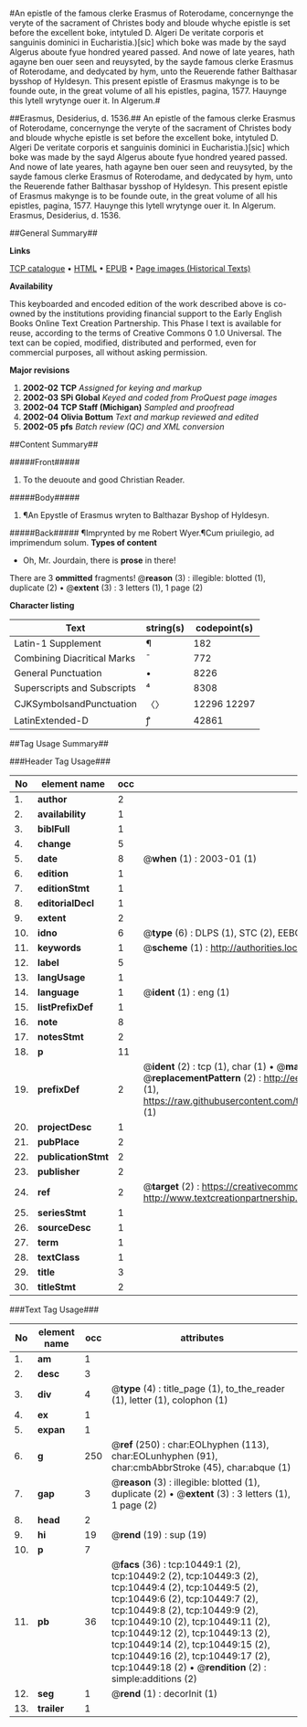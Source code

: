 #An epistle of the famous clerke Erasmus of Roterodame, concernynge the veryte of the sacrament of Christes body and bloude whyche epistle is set before the excellent boke, intytuled D. Algeri De veritate corporis et sanguinis dominici in Eucharistia.)[sic] which boke was made by the sayd Algerus aboute fyue hondred yeared passed. And nowe of late yeares, hath agayne ben ouer seen and reuysyted, by the sayde famous clerke Erasmus of Roterodame, and dedycated by hym, unto the Reuerende father Balthasar bysshop of Hyldesyn. This present epistle of Erasmus makynge is to be founde oute, in the great volume of all his epistles, pagina, 1577. Hauynge this lytell wrytynge ouer it. In Algerum.#

##Erasmus, Desiderius, d. 1536.##
An epistle of the famous clerke Erasmus of Roterodame, concernynge the veryte of the sacrament of Christes body and bloude whyche epistle is set before the excellent boke, intytuled D. Algeri De veritate corporis et sanguinis dominici in Eucharistia.)[sic] which boke was made by the sayd Algerus aboute fyue hondred yeared passed. And nowe of late yeares, hath agayne ben ouer seen and reuysyted, by the sayde famous clerke Erasmus of Roterodame, and dedycated by hym, unto the Reuerende father Balthasar bysshop of Hyldesyn. This present epistle of Erasmus makynge is to be founde oute, in the great volume of all his epistles, pagina, 1577. Hauynge this lytell wrytynge ouer it. In Algerum.
Erasmus, Desiderius, d. 1536.

##General Summary##

**Links**

[TCP catalogue](http://www.ota.ox.ac.uk/tcp/)  • 
[HTML](http://tei.it.ox.ac.uk/tcp/Texts-HTML/free/A00/A00376.html)  • 
[EPUB](http://tei.it.ox.ac.uk/tcp/Texts-EPUB/free/A00/A00376.epub) • 
[Page images (Historical Texts)](https://data.historicaltexts.jisc.ac.uk/view?pubId=eebo-99845544e&pageId=eebo-99845544e-10449-1)

**Availability**

This keyboarded and encoded edition of the
	       work described above is co-owned by the institutions
	       providing financial support to the Early English Books
	       Online Text Creation Partnership. This Phase I text is
	       available for reuse, according to the terms of Creative
	       Commons 0 1.0 Universal. The text can be copied,
	       modified, distributed and performed, even for
	       commercial purposes, all without asking permission.

**Major revisions**

1. __2002-02__ __TCP__ *Assigned for keying and markup*
1. __2002-03__ __SPi Global__ *Keyed and coded from ProQuest page images*
1. __2002-04__ __TCP Staff (Michigan)__ *Sampled and proofread*
1. __2002-04__ __Olivia Bottum__ *Text and markup reviewed and edited*
1. __2002-05__ __pfs__ *Batch review (QC) and XML conversion*

##Content Summary##

#####Front#####

1. To the deuoute and good Christian Reader.

#####Body#####

1. ¶An Epystle of Erasmus wryten to Balthazar Byshop of Hyldesyn.

#####Back#####
¶Imprynted by me Robert Wyer.¶Cum priuilegio, ad imprimendum solum.
**Types of content**

  * Oh, Mr. Jourdain, there is **prose** in there!

There are 3 **ommitted** fragments! 
 @__reason__ (3) : illegible: blotted (1), duplicate (2)  •  @__extent__ (3) : 3 letters (1), 1 page (2)

**Character listing**


|Text|string(s)|codepoint(s)|
|---|---|---|
|Latin-1 Supplement|¶|182|
|Combining             Diacritical Marks|̄|772|
|General Punctuation|•|8226|
|Superscripts             and Subscripts|⁴|8308|
|CJKSymbolsandPunctuation|〈〉|12296 12297|
|LatinExtended-D|ꝭ|42861|

##Tag Usage Summary##

###Header Tag Usage###

|No|element name|occ|attributes|
|---|---|---|---|
|1.|__author__|2||
|2.|__availability__|1||
|3.|__biblFull__|1||
|4.|__change__|5||
|5.|__date__|8| @__when__ (1) : 2003-01 (1)|
|6.|__edition__|1||
|7.|__editionStmt__|1||
|8.|__editorialDecl__|1||
|9.|__extent__|2||
|10.|__idno__|6| @__type__ (6) : DLPS (1), STC (2), EEBO-CITATION (1), PROQUEST (1), VID (1)|
|11.|__keywords__|1| @__scheme__ (1) : http://authorities.loc.gov/ (1)|
|12.|__label__|5||
|13.|__langUsage__|1||
|14.|__language__|1| @__ident__ (1) : eng (1)|
|15.|__listPrefixDef__|1||
|16.|__note__|8||
|17.|__notesStmt__|2||
|18.|__p__|11||
|19.|__prefixDef__|2| @__ident__ (2) : tcp (1), char (1)  •  @__matchPattern__ (2) : ([0-9\-]+):([0-9IVX]+) (1), (.+) (1)  •  @__replacementPattern__ (2) : http://eebo.chadwyck.com/downloadtiff?vid=$1&page=$2 (1), https://raw.githubusercontent.com/textcreationpartnership/Texts/master/tcpchars.xml#$1 (1)|
|20.|__projectDesc__|1||
|21.|__pubPlace__|2||
|22.|__publicationStmt__|2||
|23.|__publisher__|2||
|24.|__ref__|2| @__target__ (2) : https://creativecommons.org/publicdomain/zero/1.0/ (1), http://www.textcreationpartnership.org/docs/. (1)|
|25.|__seriesStmt__|1||
|26.|__sourceDesc__|1||
|27.|__term__|1||
|28.|__textClass__|1||
|29.|__title__|3||
|30.|__titleStmt__|2||


###Text Tag Usage###

|No|element name|occ|attributes|
|---|---|---|---|
|1.|__am__|1||
|2.|__desc__|3||
|3.|__div__|4| @__type__ (4) : title_page (1), to_the_reader (1), letter (1), colophon (1)|
|4.|__ex__|1||
|5.|__expan__|1||
|6.|__g__|250| @__ref__ (250) : char:EOLhyphen (113), char:EOLunhyphen (91), char:cmbAbbrStroke (45), char:abque (1)|
|7.|__gap__|3| @__reason__ (3) : illegible: blotted (1), duplicate (2)  •  @__extent__ (3) : 3 letters (1), 1 page (2)|
|8.|__head__|2||
|9.|__hi__|19| @__rend__ (19) : sup (19)|
|10.|__p__|7||
|11.|__pb__|36| @__facs__ (36) : tcp:10449:1 (2), tcp:10449:2 (2), tcp:10449:3 (2), tcp:10449:4 (2), tcp:10449:5 (2), tcp:10449:6 (2), tcp:10449:7 (2), tcp:10449:8 (2), tcp:10449:9 (2), tcp:10449:10 (2), tcp:10449:11 (2), tcp:10449:12 (2), tcp:10449:13 (2), tcp:10449:14 (2), tcp:10449:15 (2), tcp:10449:16 (2), tcp:10449:17 (2), tcp:10449:18 (2)  •  @__rendition__ (2) : simple:additions (2)|
|12.|__seg__|1| @__rend__ (1) : decorInit (1)|
|13.|__trailer__|1||
